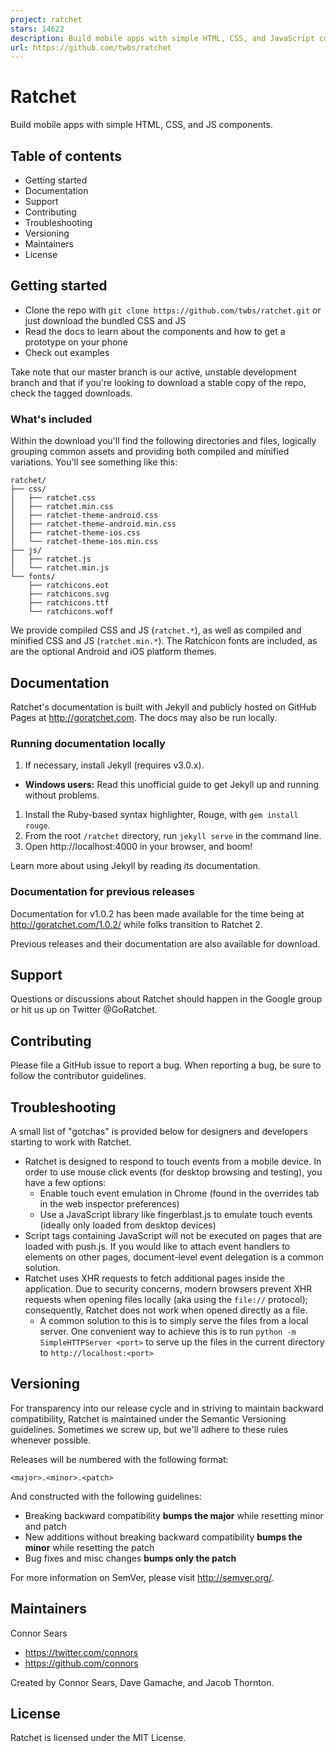 ```yaml
---
project: ratchet
stars: 14622
description: Build mobile apps with simple HTML, CSS, and JavaScript components. 
url: https://github.com/twbs/ratchet
---
```


Ratchet
=======

Build mobile apps with simple HTML, CSS, and JS components.

Table of contents
-----------------

-   Getting started
-   Documentation
-   Support
-   Contributing
-   Troubleshooting
-   Versioning
-   Maintainers
-   License

Getting started
---------------

-   Clone the repo with `git clone https://github.com/twbs/ratchet.git` or just download the bundled CSS and JS
-   Read the docs to learn about the components and how to get a prototype on your phone
-   Check out examples

Take note that our master branch is our active, unstable development branch and that if you're looking to download a stable copy of the repo, check the tagged downloads.

### What's included

Within the download you'll find the following directories and files, logically grouping common assets and providing both compiled and minified variations. You'll see something like this:

```
ratchet/
├── css/
│   ├── ratchet.css
│   ├── ratchet.min.css
│   ├── ratchet-theme-android.css
│   ├── ratchet-theme-android.min.css
│   ├── ratchet-theme-ios.css
│   └── ratchet-theme-ios.min.css
├── js/
│   ├── ratchet.js
│   └── ratchet.min.js
└── fonts/
    ├── ratchicons.eot
    ├── ratchicons.svg
    ├── ratchicons.ttf
    └── ratchicons.woff
```

We provide compiled CSS and JS (`ratchet.*`), as well as compiled and minified CSS and JS (`ratchet.min.*`). The Ratchicon fonts are included, as are the optional Android and iOS platform themes.

Documentation
-------------

Ratchet's documentation is built with Jekyll and publicly hosted on GitHub Pages at http://goratchet.com. The docs may also be run locally.

### Running documentation locally

1.  If necessary, install Jekyll (requires v3.0.x).

-   **Windows users:** Read this unofficial guide to get Jekyll up and running without problems.

1.  Install the Ruby-based syntax highlighter, Rouge, with `gem install rouge`.
2.  From the root `/ratchet` directory, run `jekyll serve` in the command line.
3.  Open http://localhost:4000 in your browser, and boom!

Learn more about using Jekyll by reading its documentation.

### Documentation for previous releases

Documentation for v1.0.2 has been made available for the time being at http://goratchet.com/1.0.2/ while folks transition to Ratchet 2.

Previous releases and their documentation are also available for download.

Support
-------

Questions or discussions about Ratchet should happen in the Google group or hit us up on Twitter @GoRatchet.

Contributing
------------

Please file a GitHub issue to report a bug. When reporting a bug, be sure to follow the contributor guidelines.

Troubleshooting
---------------

A small list of "gotchas" is provided below for designers and developers starting to work with Ratchet.

-   Ratchet is designed to respond to touch events from a mobile device. In order to use mouse click events (for desktop browsing and testing), you have a few options:
    -   Enable touch event emulation in Chrome (found in the overrides tab in the web inspector preferences)
    -   Use a JavaScript library like fingerblast.js to emulate touch events (ideally only loaded from desktop devices)
-   Script tags containing JavaScript will not be executed on pages that are loaded with push.js. If you would like to attach event handlers to elements on other pages, document-level event delegation is a common solution.
-   Ratchet uses XHR requests to fetch additional pages inside the application. Due to security concerns, modern browsers prevent XHR requests when opening files locally (aka using the `file://` protocol); consequently, Ratchet does not work when opened directly as a file.
    -   A common solution to this is to simply serve the files from a local server. One convenient way to achieve this is to run `python -m SimpleHTTPServer <port>` to serve up the files in the current directory to `http://localhost:<port>`

Versioning
----------

For transparency into our release cycle and in striving to maintain backward compatibility, Ratchet is maintained under the Semantic Versioning guidelines. Sometimes we screw up, but we'll adhere to these rules whenever possible.

Releases will be numbered with the following format:

`<major>.<minor>.<patch>`

And constructed with the following guidelines:

-   Breaking backward compatibility **bumps the major** while resetting minor and patch
-   New additions without breaking backward compatibility **bumps the minor** while resetting the patch
-   Bug fixes and misc changes **bumps only the patch**

For more information on SemVer, please visit http://semver.org/.

Maintainers
-----------

Connor Sears

-   https://twitter.com/connors
-   https://github.com/connors

Created by Connor Sears, Dave Gamache, and Jacob Thornton.

License
-------

Ratchet is licensed under the MIT License.
